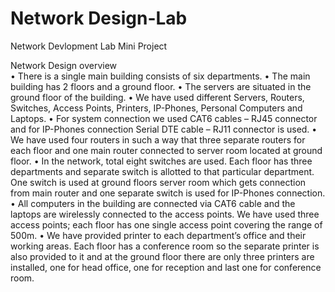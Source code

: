 # Network Design-Lab
Network Devlopment Lab Mini Project

Network Design overview                 
•	There is a single main building consists of six departments. 
•	The main building has 2 floors and a ground floor.
•	The servers are situated in the ground floor of the building.
•	We have used different Servers, Routers, Switches, Access Points, Printers, IP-Phones, Personal Computers and Laptops.
•	For system connection we used CAT6 cables – RJ45 connector and for IP-Phones connection Serial DTE cable – RJ11 connector is used.
•	We have used four routers in such a way that three separate routers for each floor and one main router connected to server room located at ground floor.
•	In the network, total eight switches are used. Each floor has three departments and separate switch is allotted to that particular department. One switch is used at ground floors server room which gets connection from main router and one separate switch is used for IP-Phones connection.
•	All computers in the building are connected via CAT6 cable and the laptops are wirelessly connected to the access points. We have used three access points; each floor has one single access point covering the range of 500m.
•	We have provided printer to each department’s office and their working areas. Each floor has a conference room so the separate printer is also provided to it and at the ground floor there are only three printers are installed, one for head office, one for reception and last one for conference room. 


